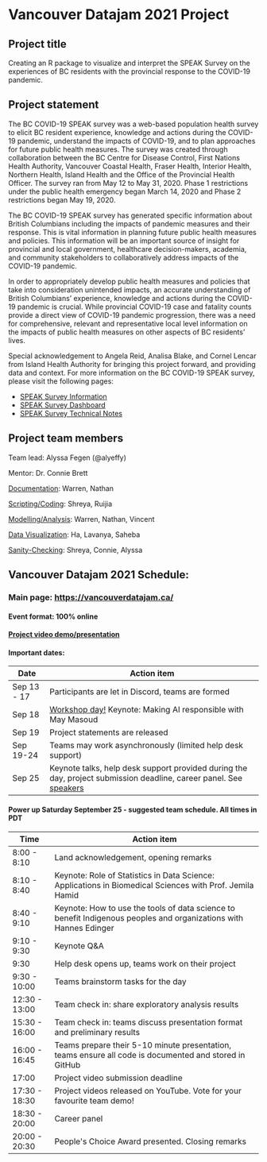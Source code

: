 # Vancouver Datajam 2021 Project

## Project title

Creating an R package to visualize and interpret the SPEAK Survey on the experiences of BC residents with the provincial response to the COVID-19 pandemic.

## Project statement

The BC COVID-19 SPEAK survey was a web-based population health survey to elicit BC resident experience, knowledge and actions during the COVID-19 pandemic, understand the impacts of COVID-19, and to plan approaches for future public health measures. The survey was created through collaboration between the BC Centre for Disease Control, First Nations Health Authority, Vancouver Coastal Health, Fraser Health, Interior Health, Northern Health, Island Health and the Office of the Provincial Health Officer. The survey ran from May 12 to May 31, 2020. Phase 1 restrictions under the public health emergency began March 14, 2020 and Phase 2 restrictions began May 19, 2020.

The BC COVID-19 SPEAK survey has generated specific information about British Columbians including the impacts of pandemic measures and their response. This is vital information in planning future public health measures and policies. This information will be an important source of insight for provincial and local government, healthcare decision-makers, academia, and community stakeholders to collaboratively address impacts of the COVID-19 pandemic.

In order to appropriately develop public health measures and policies that take into consideration unintended impacts, an accurate understanding of British Columbians’ experience, knowledge and actions during the COVID-19 pandemic is crucial. While provincial COVID-19 case and fatality counts provide a direct view of COVID-19 pandemic progression, there was a need for comprehensive, relevant and representative local level information on the impacts of public health measures on other aspects of BC residents’ lives.

Special acknowledgement to Angela Reid, Analisa Blake, and Cornel Lencar from Island Health Authority for bringing this project forward, and providing data and context. For more information on the BC COVID-19 SPEAK survey, please visit the following pages:

- [SPEAK Survey Information](http://www.bccdc.ca/health-info/diseases-conditions/covid-19/covid-19-survey)
- [SPEAK Survey Dashboard](http://www.bccdc.ca/health-professionals/data-reports/bc-covid-19-speak-dashboard)
- [SPEAK Survey Technical Notes](http://www.bccdc.ca/Health-Info-Site/Documents/Technical_Notes_COVID_19_SPEAK.PDF)

## Project team members

Team lead: Alyssa Fegen (@alyeffy)

Mentor: Dr. Connie Brett

[Documentation](https://github.com/alyeffy/bc-covid-speak-survey/milestone/1): Warren, Nathan

[Scripting/Coding](https://github.com/alyeffy/bc-covid-speak-survey/milestone/2): Shreya, Ruijia

[Modelling/Analysis](https://github.com/alyeffy/bc-covid-speak-survey/milestone/3): Warren, Nathan, Vincent

[Data Visualization](https://github.com/alyeffy/bc-covid-speak-survey/milestone/4): Ha, Lavanya, Saheba

[Sanity-Checking](https://github.com/alyeffy/bc-covid-speak-survey/milestone/5): Shreya, Connie, Alyssa

## Vancouver Datajam 2021 Schedule:

### Main page: https://vancouverdatajam.ca/
#### Event format: 100% online
#### [Project video demo/presentation]()

#### Important dates: 

|Date | Action item |
| - | - |
|Sep 13 - 17 |Participants are let in Discord, teams are formed|
|Sep 18 |[Workshop day!](https://www.vancouverdatajam.ca/workshops) Keynote: Making AI responsible with May Masoud|
|Sep 19 |Project statements are released|
|Sep 19-24 |Teams may work asynchronously (limited help desk support)|
|Sep 25 |Keynote talks, help desk support provided during the day, project submission deadline, career panel. See [speakers](https://www.vancouverdatajam.ca/speakers)|

#### Power up Saturday September 25 - suggested team schedule. All times in PDT

|Time| Action item|
| - | - |
|8:00 - 8:10| Land acknowledgement, opening remarks |
|8:10 - 8:40| Keynote: Role of Statistics in Data Science: Applications in Biomedical Sciences with Prof. Jemila Hamid | 
|8:40 - 9:10| Keynote: How to use the tools of data science to benefit Indigenous peoples and organizations  with Hannes Edinger |
|9:10 -  9:30| Keynote Q&A |
|9:30 | Help desk opens up, teams work on their project |
|9:30 - 10:00| Teams brainstorm tasks for the day|
|12:30 - 13:00| Team check in: share exploratory analysis results |
|15:30 - 16:00| Team check in: teams discuss presentation format and preliminary results|
|16:00 - 16:45| Teams prepare their 5-10 minute presentation, teams ensure all code is documented and stored in GitHub|
|17:00| Project video submission deadline|
|17:30 - 18:30| Project videos released on YouTube. Vote for your favourite team demo!| 
|18:30 - 20:00 | Career panel|
|20:00 - 20:30 | People's Choice Award presented. Closing remarks|
